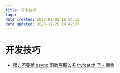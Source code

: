 ```yaml
---
title: 开发技巧
tags: 
date created: 2023-02-02 16:54:13
date updated: 2023-11-25 14:42:37
---
```


# 开发技巧

- [嘿，不要给 async 函数写那么多 try/catch 了 - 掘金](https://juejin.cn/post/6844903886898069511)
